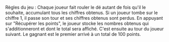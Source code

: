 Règles du jeu :
Chaque joueur fait rouler le dé autant de fois qu'il le souhaite, accumulant tous les chiffres obtenus. 
Si un joueur tombe sur le chiffre 1, il passe son tour et ses chiffres obtenus sont perdus.
En appuyant sur "Récupérer les points", le joueur stocke les nombres obtenus qui s'additionneront et dont le total sera affiché. C'est ensuite au tour du joueur suivant.
Le gagnant est le premier arrivé à un total de 100 points.
